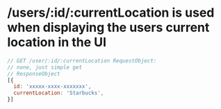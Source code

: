 # /users/:id/:currentLocation is used when displaying the users current location in the UI

```javascript
// GET /user/:id/:currentLocation RequestObject:
// none, just simple get
// ResponseObject
[{
  id: 'xxxxx-xxxx-xxxxxxx',
  currentLocation: 'Starbucks',
}]
```
